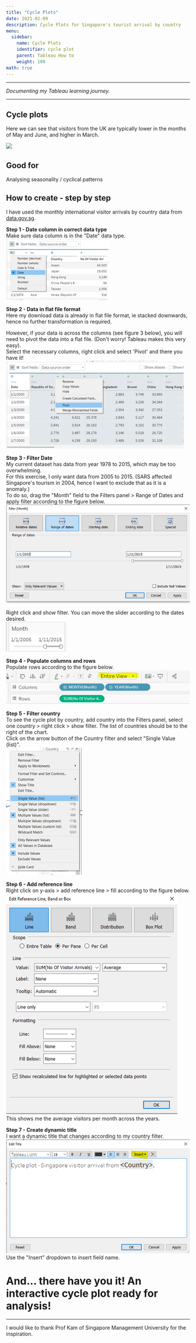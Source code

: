```yaml
---
title: "Cycle Plots"
date: 2021-02-09
description: Cycle Plots for Singapore's tourist arrival by country
menu:
  sidebar:
    name: Cycle Plots
    identifier: cycle plot
    parent: Tableau How to
    weight: 100
math: true
---
```


---

*Documenting my Tableau learning journey.*

---

## Cycle plots

Here we can see that visitors from the UK are typically lower in the months of May and June, and higher in March.  

<div class='tableauPlaceholder' id='viz1612865326246' style='position: relative'><noscript><a href='#'><img alt=' ' src='https:&#47;&#47;public.tableau.com&#47;static&#47;images&#47;Cy&#47;CycleplotSingaporestouristbycountry&#47;Dashboard1&#47;1_rss.png' style='border: none' /></a></noscript><object class='tableauViz'  style='display:none;'><param name='host_url' value='https%3A%2F%2Fpublic.tableau.com%2F' /> <param name='embed_code_version' value='3' /> <param name='site_root' value='' /><param name='name' value='CycleplotSingaporestouristbycountry&#47;Dashboard1' /><param name='tabs' value='no' /><param name='toolbar' value='yes' /><param name='static_image' value='https:&#47;&#47;public.tableau.com&#47;static&#47;images&#47;Cy&#47;CycleplotSingaporestouristbycountry&#47;Dashboard1&#47;1.png' /> <param name='animate_transition' value='yes' /><param name='display_static_image' value='yes' /><param name='display_spinner' value='yes' /><param name='display_overlay' value='yes' /><param name='display_count' value='yes' /><param name='language' value='en' /></object></div>                <script type='text/javascript'>                    var divElement = document.getElementById('viz1612865326246');                    var vizElement = divElement.getElementsByTagName('object')[0];                    if ( divElement.offsetWidth > 800 ) { vizElement.style.width='100%';vizElement.style.height=(divElement.offsetWidth*0.75)+'px';} else if ( divElement.offsetWidth > 500 ) { vizElement.style.width='100%';vizElement.style.height=(divElement.offsetWidth*0.75)+'px';} else { vizElement.style.width='100%';vizElement.style.height='727px';}                     var scriptElement = document.createElement('script');                    scriptElement.src = 'https://public.tableau.com/javascripts/api/viz_v1.js';                    vizElement.parentNode.insertBefore(scriptElement, vizElement);                </script>



## Good for
Analysing seasonality / cyclical patterns

## How to create - step by step
I have used the monthly international visitor arrivals by country data from [data.gov.sg](https://data.gov.sg/dataset/total-visitor-international-arrivals-to-singapore?resource_id=83063203-ff81-4764-a9dc-c4e209921fe7).

**Step 1 - Date column in correct data type**  
Make sure data column is in the "Date" data type.
![](images/fig2.png)  

**Step 2 - Data in flat file format**  
Here my download data is already in flat file format, ie stacked downwards, hence no further transformation is required.  

However, if your data is across the columns (see figure 3 below), you will need to pivot the data into a flat file. (Don't worry! Tableau makes this very easy).  
Select the necessary columns, right click and select 'Pivot' and there you have it!  
![](images/fig3.png)  

**Step 3 -  Filter Date**  
My current dataset has data from year 1978 to 2015, which may be too overwhelming.  
For this exercise, I only want data from 2005 to 2015. (SARS affected Singapore's tourism in 2004, hence I want to exclude that as it is a anomaly.)  
To do so, drag the "Month" field to the Filters panel > Range of Dates and apply filter according to the figure below.  
![](images/fig4.png)    
  
Right click and show filter. You can move the slider according to the dates desired.  
![](images/fig4_1.png)  


**Step 4 - Populate columns and rows**  
Populate rows according to the figure below.  
![](images/fig6.png)  

**Step 5 - Filter country**    
To see the cycle plot by country, add country into the Filters panel, select one country > right click > show filter. The list of countries should be to the right of the chart.    
Click on the arrow button of the Country filter and select "Single Value (list)".  
![](images/fig7.png)  

**Step 6 - Add reference line**   
Right click on y-axis > add reference line > fill according to the figure below.  
![](images/fig8.png)  
This shows me the average visitors per month across the years.   

**Step 7 - Create dynamic title**   
I want a dynamic title that changes according to my country filter.  
![](images/fig9.png)  
Use the "Insert" dropdown to insert field name.  

# And... there have you it! An interactive cycle plot ready for analysis!  

---
I would like to thank Prof Kam of Singapore Management University for the inspiration.
